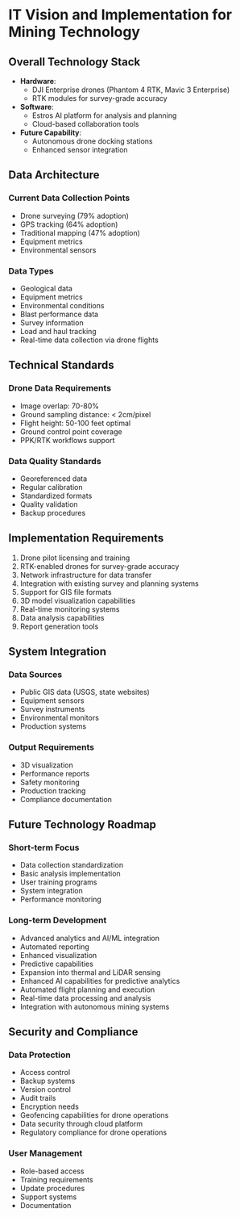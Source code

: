 # IT Vision and Implementation for Mining Technology

## Overall Technology Stack
- **Hardware**: 
  - DJI Enterprise drones (Phantom 4 RTK, Mavic 3 Enterprise)
  - RTK modules for survey-grade accuracy
- **Software**: 
  - Estros AI platform for analysis and planning
  - Cloud-based collaboration tools
- **Future Capability**: 
  - Autonomous drone docking stations
  - Enhanced sensor integration

## Data Architecture
### Current Data Collection Points
- Drone surveying (79% adoption)
- GPS tracking (64% adoption) 
- Traditional mapping (47% adoption)
- Equipment metrics
- Environmental sensors

### Data Types
- Geological data
- Equipment metrics
- Environmental conditions
- Blast performance data
- Survey information
- Load and haul tracking
- Real-time data collection via drone flights

## Technical Standards
### Drone Data Requirements
- Image overlap: 70-80%
- Ground sampling distance: < 2cm/pixel
- Flight height: 50-100 feet optimal
- Ground control point coverage
- PPK/RTK workflows support

### Data Quality Standards
- Georeferenced data
- Regular calibration
- Standardized formats
- Quality validation
- Backup procedures

## Implementation Requirements
1. Drone pilot licensing and training
2. RTK-enabled drones for survey-grade accuracy
3. Network infrastructure for data transfer
4. Integration with existing survey and planning systems
5. Support for GIS file formats
6. 3D model visualization capabilities
7. Real-time monitoring systems
8. Data analysis capabilities
9. Report generation tools

## System Integration
### Data Sources
- Public GIS data (USGS, state websites)
- Equipment sensors
- Survey instruments
- Environmental monitors
- Production systems

### Output Requirements
- 3D visualization
- Performance reports
- Safety monitoring
- Production tracking
- Compliance documentation

## Future Technology Roadmap
### Short-term Focus
- Data collection standardization
- Basic analysis implementation
- User training programs
- System integration
- Performance monitoring

### Long-term Development
- Advanced analytics and AI/ML integration
- Automated reporting
- Enhanced visualization
- Predictive capabilities
- Expansion into thermal and LiDAR sensing
- Enhanced AI capabilities for predictive analytics
- Automated flight planning and execution
- Real-time data processing and analysis
- Integration with autonomous mining systems

## Security and Compliance
### Data Protection
- Access control
- Backup systems
- Version control
- Audit trails
- Encryption needs
- Geofencing capabilities for drone operations
- Data security through cloud platform
- Regulatory compliance for drone operations

### User Management
- Role-based access
- Training requirements
- Update procedures
- Support systems
- Documentation